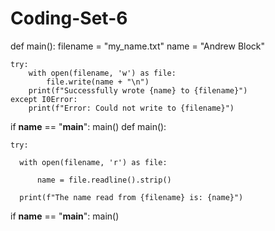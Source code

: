 # Coding-Set-6
def main():
    filename = "my_name.txt"
    name = "Andrew Block"

    try:
        with open(filename, 'w') as file:
            file.write(name + "\n")
        print(f"Successfully wrote {name} to {filename}")
    except I0Error:
        print(f"Error: Could not write to {filename}")

if __name__ == "__main__":
    main()
def main():
   

    try: 

      with open(filename, 'r') as file:

          name = file.readline().strip()
      
      print(f"The name read from {filename} is: {name}")
      

if __name__ == "__main__":
    main()
